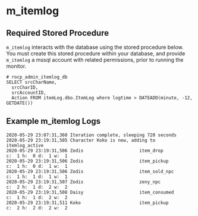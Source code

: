 # m_itemlog


## Required Stored Procedure
`m_itemlog` interacts with the database using the stored procedure below.  You must create this stored procedure within your database, and provide `m_itemlog` a mssql account with related permissions, prior to running the monitor.
```
# rocp_admin_itemlog_db
SELECT srcCharName,
  srcCharID,
  srcAccountID,
  Action FROM itemLog.dbo.ItemLog where logtime > DATEADD(minute, -12, GETDATE())
```

## Example m_itemlog Logs
```
2020-05-29 23:07:31,360 Iteration complete, sleeping 720 seconds
2020-05-29 23:19:31,505 Character Koko is new, adding to itemlog_active
2020-05-29 23:19:31,506 Zodis                     item_drop            c:  1 h:  0 d:  1 w:  1
2020-05-29 23:19:31,506 Zodis                     item_pickup          c:  1 h:  0 d:  1 w:  1
2020-05-29 23:19:31,506 Zodis                     item_sold_npc        c:  1 h:  1 d:  1 w:  1
2020-05-29 23:19:31,507 Zodis                     zeny_npc             c:  2 h:  1 d:  2 w:  2
2020-05-29 23:19:31,508 Daisy                     item_consumed        c:  1 h:  1 d:  2 w:  2
2020-05-29 23:19:31,511 Koko                      item_pickup          c:  2 h:  2 d:  2 w:  2
```
